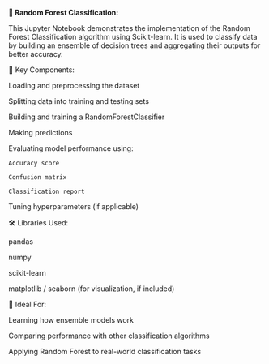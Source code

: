 **🌲 Random Forest Classification:**

This Jupyter Notebook demonstrates the implementation of the Random Forest Classification algorithm using Scikit-learn. It is used to classify data by building an ensemble of decision trees and aggregating their outputs for better accuracy.


📌 Key Components:

Loading and preprocessing the dataset

Splitting data into training and testing sets

Building and training a RandomForestClassifier

Making predictions

Evaluating model performance using:

    Accuracy score

    Confusion matrix

    Classification report

Tuning hyperparameters (if applicable)


🛠 Libraries Used:

pandas

numpy

scikit-learn

matplotlib / seaborn (for visualization, if included)


🎯 Ideal For:

Learning how ensemble models work

Comparing performance with other classification algorithms

Applying Random Forest to real-world classification tasks
